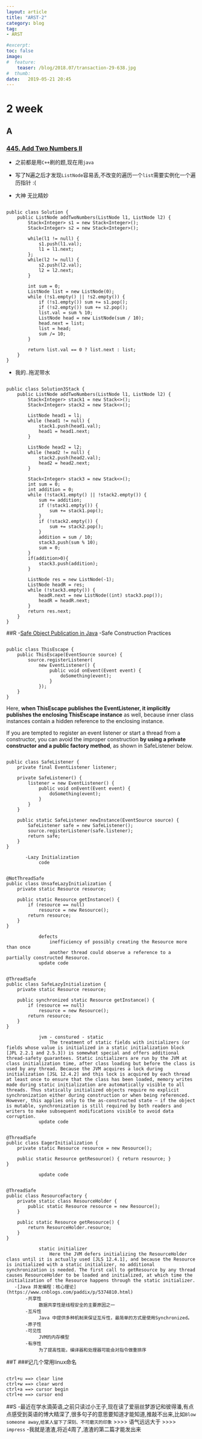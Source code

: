 ```yaml
---
layout: article
title: "ARST-2"
category: blog
tag:
- ARST 

#excerpt:
toc: false
image:
#  feature:
    teaser: /blog/2018.07/transaction-29-638.jpg
#  thumb:
date:   2019-05-21 20:45
---
```



# 2 week

## A 

### [445. Add Two Numbers II](https://leetcode.com/problems/add-two-numbers-ii/)

- 之前都是用`C++`刷的题,现在用`java`

- 写了N遍之后才发现`ListNode`容易丢,不改变的遍历一个`list`需要实例化一个遍历指针 :(

- 大神 无比精妙
```

public class Solution {
    public ListNode addTwoNumbers(ListNode l1, ListNode l2) {
        Stack<Integer> s1 = new Stack<Integer>();
        Stack<Integer> s2 = new Stack<Integer>();

        while(l1 != null) {
            s1.push(l1.val);
            l1 = l1.next;
        };
        while(l2 != null) {
            s2.push(l2.val);
            l2 = l2.next;
        }

        int sum = 0;
        ListNode list = new ListNode(0);
        while (!s1.empty() || !s2.empty()) {
            if (!s1.empty()) sum += s1.pop();
            if (!s2.empty()) sum += s2.pop();
            list.val = sum % 10;
            ListNode head = new ListNode(sum / 10);
            head.next = list;
            list = head;
            sum /= 10;
        }

        return list.val == 0 ? list.next : list;
    }
}
```

- 我的<stack>..拖泥带水

```

public class Solution3Stack {
    public ListNode addTwoNumbers(ListNode l1, ListNode l2) {
        Stack<Integer> stack1 = new Stack<>();
        Stack<Integer> stack2 = new Stack<>();

        ListNode head1 = l1;
        while (head1 != null) {
            stack1.push(head1.val);
            head1 = head1.next;
        }

        ListNode head2 = l2;
        while (head2 != null) {
            stack2.push(head2.val);
            head2 = head2.next;
        }

        Stack<Integer> stack3 = new Stack<>();
        int sum = 0;
        int addition = 0;
        while (!stack1.empty() || !stack2.empty()) {
            sum += addition;
            if (!stack1.empty()) {
                sum += stack1.pop();
            }
            if (!stack2.empty()) {
                sum += stack2.pop();
            }
            addition = sum / 10;
            stack3.push(sum % 10);
            sum = 0;
        }
        if(addition>0){
            stack3.push(addition);
        }

        ListNode res = new ListNode(-1);
        ListNode headR = res;
        while (!stack3.empty()) {
            headR.next = new ListNode((int) stack3.pop());
            headR = headR.next;
        }
        return res.next;
    }
}
```

##R
       -[Safe Object Publication in Java](https://vlkan.com/blog/post/2014/02/14/java-safe-publication/)
           -Safe Construction Practices
```

public class ThisEscape {
    public ThisEscape(EventSource source) {
        source.registerListener(
            new EventListener() {
                public void onEvent(Event event) {
                    doSomething(event);
                }
            });
    }
}
```

Here, **when ThisEscape publishes the EventListener, it implicitly publishes the enclosing ThisEscape instance** as well, because inner class instances contain a hidden reference to the enclosing instance.

If you are tempted to register an event listener or start a thread from a constructor, you can avoid the improper construction **by using a private constructor and a public factory method**, as shown in SafeListener below.

```

public class SafeListener {
    private final EventListener listener;

    private SafeListener() {
        listener = new EventListener() {
            public void onEvent(Event event) {
                doSomething(event);
            }
        }
    }

    public static SafeListener newInstance(EventSource source) {
        SafeListener safe = new SafeListener();
        source.registerListener(safe.listener);
        return safe;
    }
}
```

           -Lazy Initialization
                code
```

@NotThreadSafe
public class UnsafeLazyInitialization {
    private static Resource resource;

    public static Resource getInstance() {
        if (resource == null)
            resource = new Resource();
        return resource;
    }
}
```


                defects
                    inefficiency of possibly creating the Resource more than once
                    another thread could observe a reference to a partially constructed Resource.
                update code
```

@ThreadSafe
public class SafeLazyInitialization {
    private static Resource resource;

    public synchronized static Resource getInstance() {
        if (resource == null)
            resource = new Resource();
        return resource;
    }
}
```

                jvm - constured - static
                    The treatment of static fields with initializers (or fields whose value is initialized in a static initialization block [JPL 2.2.1 and 2.5.3]) is somewhat special and offers additional thread-safety guarantees. Static initializers are run by the JVM at class initialization time, after class loading but before the class is used by any thread. Because the JVM acquires a lock during initialization [JSL 12.4.2] and this lock is acquired by each thread at least once to ensure that the class has been loaded, memory writes made during static initialization are automatically visible to all threads. Thus statically initialized objects require no explicit synchronization either during construction or when being referenced. However, this applies only to the as-constructed state – if the object is mutable, synchronization is still required by both readers and writers to make subsequent modifications visible to avoid data corruption.
                update code
```

@ThreadSafe
public class EagerInitialization {
    private static Resource resource = new Resource();

    public static Resource getResource() { return resource; }
}
```

                update code
```

@ThreadSafe
public class ResourceFactory {
    private static class ResourceHolder {
        public static Resource resource = new Resource();
    }

    public static Resource getResource() {
        return ResourceHolder.resource;
    }
}
```

                static initializer
                    Here the JVM defers initializing the ResourceHolder class until it is actually used [JLS 12.4.1], and because the Resource is initialized with a static initializer, no additional synchronization is needed. The first call to getResource by any thread causes ResourceHolder to be loaded and initialized, at which time the initialization of the Resource happens through the static initializer.
       -[Java 并发编程：核心理论](https://www.cnblogs.com/paddix/p/5374810.html)
           -共享性
                数据共享性是线程安全的主要原因之一
           -互斥性
                Java 中提供多种机制来保证互斥性，最简单的方式是使用Synchronized。
           -原子性
           -可见性
                JVM的内存模型
           -有序性
                为了提高性能，编译器和处理器可能会对指令做重排序
  ##T
     ###记几个常用linux命名
```

ctrl+u ==> clear line
ctrl+w ==> clear word
ctrl+a ==> cursor begin
ctrl+e ==> cursor end
```

  ##S
       -最近在学水滴英语,之前只读过小王子,现在读了爱丽丝梦游记和彼得潘,有点点感受到英语的博大精深了,很多句子的意思要知道才能知道,推敲不出来,比如`Blow someone away`,`给某人留下了深刻、不可磨灭的印象` >>>> 语气远远大于 >>>> `impress`
       -我就是渣渣,将近4周了,渣渣的第二篇才能发出来

